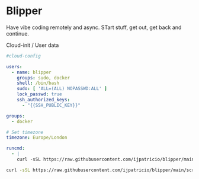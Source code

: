 # Blipper

Have vibe coding remotely and async. STart stuff, get out, get back and continue.


Cloud-init / User data
```yml
#cloud-config

users:
  - name: blipper
    groups: sudo, docker
    shell: /bin/bash
    sudo: [ 'ALL=(ALL) NOPASSWD:ALL' ]
    lock_passwd: true
    ssh_authorized_keys:
      - "{{SSH_PUBLIC_KEY}}"

groups:
  - docker

# Set timezone
timezone: Europe/London

runcmd:
  - |
    curl -sSL https://raw.githubusercontent.com/ijpatricio/blipper/main/scripts/start.sh | bash

```


```bash
curl -sSL https://raw.githubusercontent.com/ijpatricio/blipper/main/scripts/start.sh | bash
```

